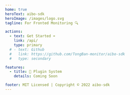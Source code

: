 ```yaml
---
home: true
heroText: aibo-sdk
heroImage: /images/logo.svg
tagline: For Fronted Monitoring 🔍

actions:
  - text: Get Started ➡
    link: /api/
    type: primary
  # - text: Github
  #   link: https://github.com/TongBan-monitor/aibo-sdk
  #   type: secondary

features:
  - title: 🔨 Plugin System
    details: Coming Soon

footer: MIT Licensed | Copyright © 2022 aibo-sdk
---
```

